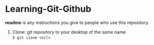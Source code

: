 # Learning-Git-Github
**readme** is any instructions you give to people who use this repository.
1. Clone: git repository to your desktop of the same name <br>
```$ git clone <url>```
